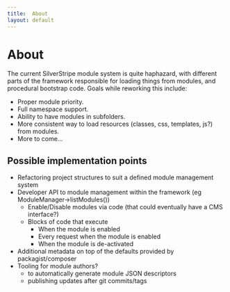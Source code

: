 ```yaml
---
title:  About
layout: default
---
```


About
=====

The current SilverStripe module system is quite haphazard, with different parts
of the framework responsible for loading things from modules, and procedural
bootstrap code. Goals while reworking this include:

* Proper module priority.
* Full namespace support.
* Ability to have modules in subfolders.
* More consistent way to load resources (classes, css, templates, js?) from modules.
* More to come...

## Possible implementation points

* Refactoring project structures to suit a defined module management system
* Developer API to module management within the framework (eg ModuleManager->listModules())
    * Enable/Disable modules via code (that could eventually have a CMS interface?)
    * Blocks of code that execute
        * When the module is enabled
        * Every request when the module is enabled
        * When the module is de-activated
* Additional metadata on top of the defaults provided by packagist/composer
* Tooling for module authors?
    * to automatically generate module JSON descriptors
    * publishing updates after git commits/tags
